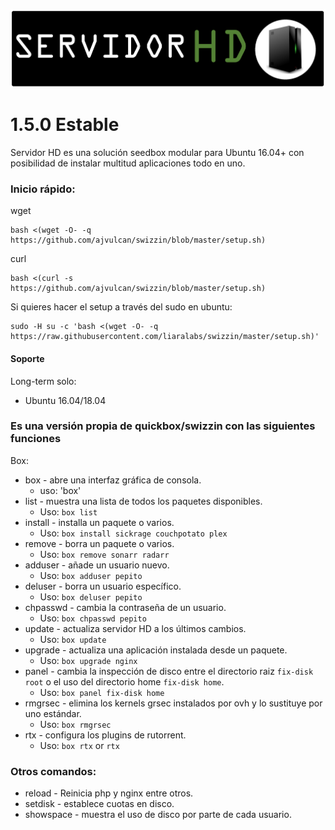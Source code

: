 ![swizzin](https://github.com/ajvulcan/swizzin/raw/master/logo.png)

# 1.5.0 Estable

Servidor HD es una solución seedbox modular para Ubuntu 16.04+ con posibilidad de instalar multitud aplicaciones todo en uno.

### Inicio rápido:

wget
```
bash <(wget -O- -q  https://github.com/ajvulcan/swizzin/blob/master/setup.sh)
```

curl
```
bash <(curl -s  https://github.com/ajvulcan/swizzin/blob/master/setup.sh)
```

Si quieres hacer el setup a través del sudo en ubuntu:

```
sudo -H su -c 'bash <(wget -O- -q https://raw.githubusercontent.com/liaralabs/swizzin/master/setup.sh)'
```

#### Soporte

Long-term solo:
* Ubuntu 16.04/18.04

### Es una versión propia de quickbox/swizzin con las siguientes funciones

Box:

* box - abre una interfaz gráfica de consola.
  * uso: 'box'
* list - muestra una lista de todos los paquetes disponibles.
  * Uso: `box list`
* install - installa un paquete o varios.
  * Uso: `box install sickrage couchpotato plex`
* remove - borra un paquete o varios.
  * Uso: `box remove sonarr radarr`
* adduser - añade un usuario nuevo.
  * Uso: `box adduser pepito`
* deluser - borra un usuario específico.
  * Uso: `box deluser pepito`
* chpasswd - cambia la contraseña de un usuario.
  * Uso: `box chpasswd pepito`
* update - actualiza servidor HD a los últimos cambios.
  * Uso: `box update`
* upgrade - actualiza una aplicación instalada desde un paquete.
  * Uso: `box upgrade nginx`
* panel - cambia la inspección de disco entre el directorio raiz `fix-disk root` o el uso del directorio home `fix-disk home`.
  * Uso: `box panel fix-disk home`
* rmgrsec - elimina los kernels grsec instalados por ovh y lo sustituye por uno estándar.
  * Uso: `box rmgrsec`
* rtx - configura los plugins de rutorrent.
  * Uso: `box rtx` or `rtx`

### Otros comandos:

* reload - Reinicia php y nginx entre otros.
* setdisk - establece cuotas en disco.
* showspace - muestra el uso de disco por parte de cada usuario.